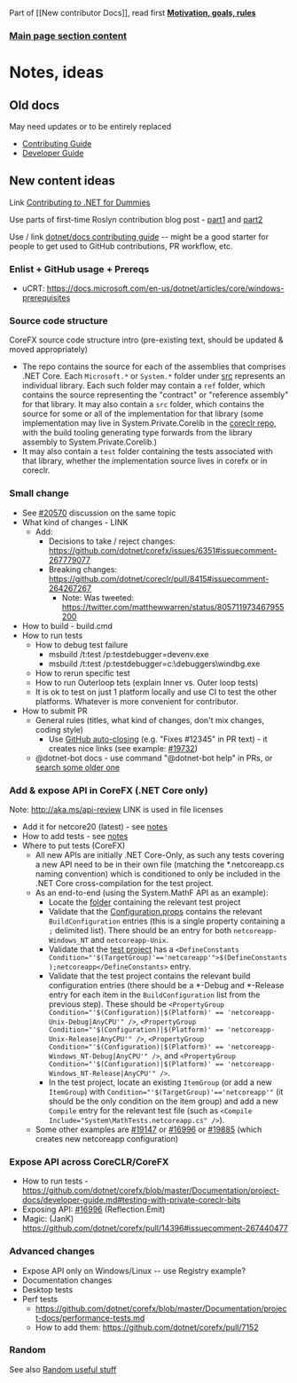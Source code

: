 Part of [[New contributor Docs]], read first **[Motivation, goals, rules](https://github.com/dotnet/corefx/wiki/New-contributor-Docs#motivation-goals-rules)**

### [Main page section content](https://github.com/dotnet/corefx/wiki/New-contributor-Docs#contributing-guide)

# Notes, ideas

## Old docs

May need updates or to be entirely replaced

* [Contributing Guide](https://github.com/dotnet/corefx/blob/master/Documentation/project-docs/contributing.md)
* [Developer Guide](https://github.com/dotnet/corefx/blob/master/Documentation/project-docs/developer-guide.md)

## New content ideas

Link [Contributing to .NET for Dummies](http://rion.io/2017/04/28/contributing-to-net-for-dummies/)

Use parts of first-time Roslyn contribution blog post - [part1](https://blog.decayingcode.com/post/contributing-to-open-source-my-first-roslyn-pull-request-getting-the-environment-ready/) and [part2](https://blog.decayingcode.com/post/contributing-to-open-source-my-first-roslyn-pull-request-fixing-the-bug/)

Use / link [dotnet/docs contributing guide](https://github.com/dotnet/docs/blob/master/CONTRIBUTING.md) -- might be a good starter for people to get used to GitHub contributions, PR workflow, etc.

### Enlist + GitHub usage + Prereqs
* uCRT: https://docs.microsoft.com/en-us/dotnet/articles/core/windows-prerequisites

### Source code structure
CoreFX source code structure intro (pre-existing text, should be updated & moved appropriately)
* The repo contains the source for each of the assemblies that comprises .NET Core.  Each ```Microsoft.*``` or ```System.*``` folder under [src](https://github.com/dotnet/corefx/tree/master/src) represents an individual library.  Each such folder may contain a ```ref``` folder, which contains the source representing the "contract" or "reference assembly" for that library.  It may also contain a ```src``` folder, which contains the source for some or all of the implementation for that library (some implementation may live in System.Private.Corelib in the [coreclr repo](https://github.com/dotnet/coreclr), with the build tooling generating type forwards from the library assembly to System.Private.Corelib.)
* It may also contain a ```test``` folder containing the tests associated with that library, whether the implementation source lives in corefx or in coreclr.

### Small change
* See [#20570](https://github.com/dotnet/corefx/issues/20570) discussion on the same topic
* What kind of changes - LINK
  * Add:
    * Decisions to take / reject changes: https://github.com/dotnet/corefx/issues/6351#issuecomment-267779077
    * Breaking changes: https://github.com/dotnet/coreclr/pull/8415#issuecomment-264267267
      * Note: Was tweeted: https://twitter.com/matthewwarren/status/805711973467955200
* How to build - build.cmd
* How to run tests
  * How to debug test failure
    * msbuild /t:test /p:testdebugger=devenv.exe
    * msbuild /t:test /p:testdebugger=c:\debuggers\windbg.exe
  * How to rerun specific test
  * How to run Outerloop tets (explain Inner vs. Outer loop tests)
  * It is ok to test on just 1 platform locally and use CI to test the other platforms. Whatever is more convenient for contributor.
* How to submit PR
  * General rules (titles, what kind of changes, don't mix changes, coding style)
    * Use [GitHub auto-closing](https://help.github.com/articles/closing-issues-via-commit-messages/) (e.g. "Fixes #12345" in PR text) - it creates nice links (see example: [#19732](https://github.com/dotnet/corefx/issues/19732))
  * @dotnet-bot docs - use command "@dotnet-bot help" in PRs, or [search some older one](https://github.com/dotnet/corefx/pulls?utf8=%E2%9C%93&q=is%3Apr%20%22%40dotnet-bot%20help%22%20)

### Add & expose API in CoreFX (.NET Core only)
Note: http://aka.ms/api-review LINK is used in file licenses
* Add it for netcore20 (latest) - see [notes](https://github.com/dotnet/corefx/pull/19885#issuecomment-302827302)
* How to add tests - see [notes](https://github.com/dotnet/corefx/pull/19885#issuecomment-302827302)
* Where to put tests (CoreFX)
    * All new APIs are initially .NET Core-Only, as such any tests covering a new API need to be in their own file (matching the *.netcoreapp.cs naming convention) which is conditioned to only be included in the .NET Core cross-compilation for the test project.
    * As an end-to-end (using the System.MathF API as an example):
        * Locate the [folder](https://github.com/dotnet/corefx/blob/master/src/System.Runtime.Extensions/tests/) containing the relevant test project
        * Validate that the [Configuration.props](https://github.com/dotnet/corefx/blob/master/src/System.Runtime.Extensions/tests/Configurations.props) contains the relevant `BuildConfiguration` entries (this is a single property containing a `;` delimited list). There should be an entry for both `netcoreapp-Windows_NT` and `netcoreapp-Unix`.
        * Validate that the [test project](https://github.com/dotnet/corefx/blob/master/src/System.Runtime.Extensions/tests/System.Runtime.Extensions.Tests.csproj) has a `<DefineConstants Condition="'$(TargetGroup)'=='netcoreapp'">$(DefineConstants);netcoreapp</DefineConstants>` entry.
        * Validate that the test project contains the relevant build configuration entries (there should be a *-Debug and *-Release entry for each item in the `BuildConfiguration` list from the previous step). These should be `<PropertyGroup Condition="'$(Configuration)|$(Platform)' == 'netcoreapp-Unix-Debug|AnyCPU'" />`, `<PropertyGroup Condition="'$(Configuration)|$(Platform)' == 'netcoreapp-Unix-Release|AnyCPU'" />`, `<PropertyGroup Condition="'$(Configuration)|$(Platform)' == 'netcoreapp-Windows_NT-Debug|AnyCPU'" />`, and `<PropertyGroup Condition="'$(Configuration)|$(Platform)' == 'netcoreapp-Windows_NT-Release|AnyCPU'" />`.
        * In the test project, locate an existing `ItemGroup` (or add a new `ItemGroup`) with `Condition="'$(TargetGroup)'=='netcoreapp'"` (it should be the only condition on the item group) and add a new `Compile` entry for the relevant test file (such as `<Compile Include="System\MathTests.netcoreapp.cs" />`). 
    * Some other examples are [#19147](https://github.com/dotnet/corefx/pull/19147#issuecomment-301352244) or [#16996](https://github.com/dotnet/corefx/pull/16996) or [#19885](https://github.com/dotnet/corefx/pull/19885#issuecomment-303040875) (which creates new netcoreapp configuration)

### Expose API across CoreCLR/CoreFX
* How to run tests - https://github.com/dotnet/corefx/blob/master/Documentation/project-docs/developer-guide.md#testing-with-private-coreclr-bits
* Exposing API: [#16996](https://github.com/dotnet/corefx/pull/16996) (Reflection.Emit)
* Magic: (JanK) https://github.com/dotnet/corefx/pull/14396#issuecomment-267440477

### Advanced changes
* Expose API only on Windows/Linux -- use Registry example?
* Documentation changes
* Desktop tests
* Perf tests
  * https://github.com/dotnet/corefx/blob/master/Documentation/project-docs/performance-tests.md
  * How to add them: https://github.com/dotnet/corefx/pull/7152

### Random
See also [Random useful stuff](https://github.com/dotnet/corefx/wiki/New-contributor-Docs#random-useful-stuff)